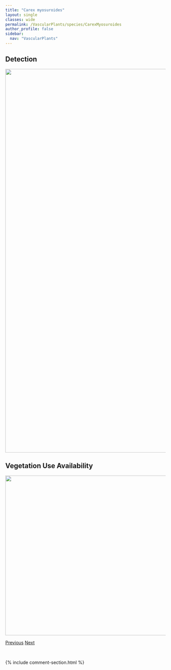 ```yaml
---
title: "Carex myosuroides"
layout: single
classes: wide
permalink: /VascularPlants/species/CarexMyosuroides
author_profile: false
sidebar:
  nav: "VascularPlants"
---
```


<h2>Detection</h2>

<a href="https://drive.google.com/uc?export=view&id=1gBvEEmd-RO5Asb-fqBrQ7HA3LLUF0j2n">
<img src="https://drive.google.com/uc?export=view&id=1gBvEEmd-RO5Asb-fqBrQ7HA3LLUF0j2n" height = "1200" width = "800">
</a>


<h2>Vegetation Use Availability</h2>

<a href="https://drive.google.com/uc?export=view&id=1szg3QJgU_EpTfIoSZuDtsCLU3Ct13DVb">
<img src="https://drive.google.com/uc?export=view&id=1szg3QJgU_EpTfIoSZuDtsCLU3Ct13DVb" height = "500" width = "1000">
</a>


<a href="/DevelopmentWebsite/VascularPlants/species/CarexMicroptera" class="pagination--pager" title="Small Winged Sedge">Previous</a> <a href="/DevelopmentWebsite/VascularPlants/species/CarexNardina" class="pagination--pager" title="Carex nardina">Next</a>

<p>&nbsp;</p>

{% include comment-section.html %}

